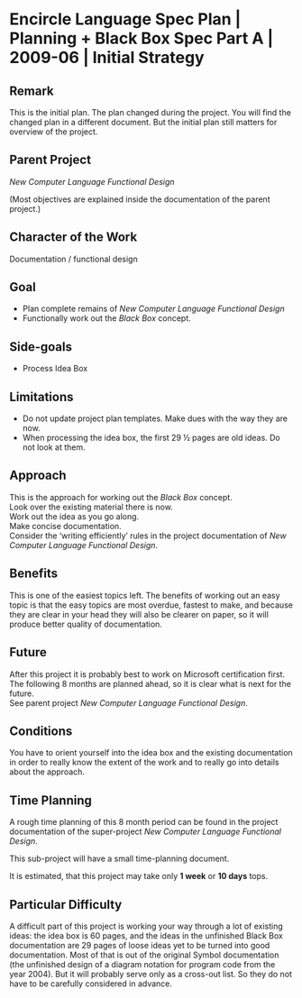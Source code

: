 ﻿Encircle Language Spec Plan | Planning + Black Box Spec Part A | 2009-06 | Initial Strategy
==============================================================================================


Remark
------

This is the initial plan. The plan changed during the project. You will find the changed plan in a different document. But the initial plan still matters for overview of the project.


Parent Project
---------------

*New Computer Language Functional Design*

(Most objectives are explained inside the documentation of the parent project.)


Character of the Work
---------------------

Documentation / functional design


Goal
-----

- Plan complete remains of *New Computer Language Functional Design*
- Functionally work out the *Black Box* concept.


Side-goals
----------

- Process Idea Box


Limitations
------------

- Do not update project plan templates. Make dues with the way they are now.
- When processing the idea box, the first 29 ½ pages are old ideas. Do not look at them.


Approach
--------

This is the approach for working out the *Black Box* concept.  
Look over the existing material there is now.  
Work out the idea as you go along.  
Make concise documentation.  
Consider the ‘writing efficiently’ rules in the project documentation of *New Computer Language Functional Design*.


Benefits
--------

This is one of the easiest topics left. The benefits of working out an easy topic is that the easy topics are most overdue, fastest to make, and because they are clear in your head they will also be clearer on paper, so it will produce better quality of documentation.


Future
------

After this project it is probably best to work on Microsoft certification first.  
The following 8 months are planned ahead, so it is clear what is next for the future.  
See parent project *New Computer Language Functional Design*.


Conditions
----------

You have to orient yourself into the idea box and the existing documentation in order to really know the extent of the work and to really go into details about the approach.


Time Planning
-------------

A rough time planning of this 8 month period can be found in the project documentation of the super-project *New Computer Language Functional Design*.

This sub-project will have a small time-planning document.

It is estimated, that this project may take only __1 week__ or __10 days__ tops.


Particular Difficulty
---------------------

A difficult part of this project is working your way through a lot of existing ideas: the idea box is 60 pages, and the ideas in the unfinished Black Box documentation are 29 pages of loose ideas yet to be turned into good documentation. Most of that is out of the original Symbol documentation (the unfinished design of a diagram notation for program code from the year 2004). But it will probably serve only as a cross-out list. So they do not have to be carefully considered in advance.